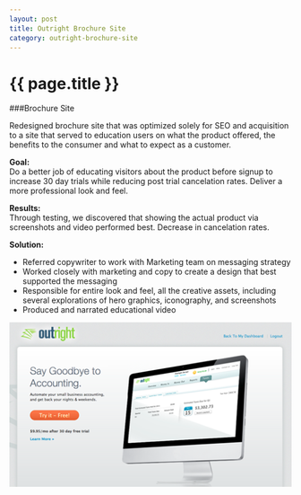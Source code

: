 ```yaml
---
layout: post
title: Outright Brochure Site
category: outright-brochure-site
---
```


{{ page.title }}
================
###Brochure Site

Redesigned brochure site that was optimized solely for SEO and acquisition to a site that served to education users on  what the product offered, the benefits to the consumer and what to expect as a customer. 
    
**Goal:**   
Do a better job of educating visitors about the product before signup  to increase 30 day trials while reducing post trial cancelation rates.  Deliver a more professional look and feel. 

**Results:**  
Through testing, we discovered that showing the actual product via screenshots and video performed best. Decrease in cancelation rates.

**Solution:**
 
- Referred copywriter to work with Marketing team on messaging strategy
- Worked closely with marketing and copy to create a design that best supported the messaging 
- Responsible for entire look and feel, all the creative assets, including several explorations of hero graphics, iconography, and screenshots
- Produced and narrated educational video  
 

<img src="/images/examples/marketing_v2_h1_thumb.png" title="Outright.com Homepage Design"/>
 
  